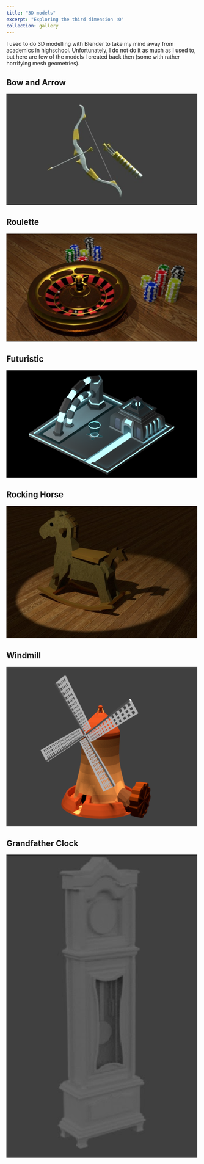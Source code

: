 ```yaml
---
title: "3D models"
excerpt: "Exploring the third dimension :O"
collection: gallery
---
```


I used to do 3D modelling with Blender to take my mind away from academics in highschool. Unfortunately, I do not do it as much as I used to, but here are few of the models I created back then (some with rather horrifying mesh geometries).


## Bow and Arrow

<img src='/images/blender/arrow.png' width=500>

## Roulette

<img src='/images/blender/roulette.png' width=500>

## Futuristic

<img src='/images/blender/cyberpunk.png' width=500>

## Rocking Horse

<img src='/images/blender/horse.png' width=500>

## Windmill

<img src='/images/blender/windmill.png' width=500>

## Grandfather Clock

<img src='/images/blender/clock.png' width=500>


